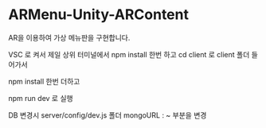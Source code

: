 # ARMenu-Unity-ARContent
AR을 이용하여 가상 메뉴판을 구현합니다.





VSC 로 켜서
제일 상위 터미널에서 npm install 한번 하고
cd client 로 client 폴더 들어가서 



npm install 한번 더하고



npm run dev 로 실행




DB 변경시 server/config/dev.js 폴더 
mongoURL : ~ 부분을 변경
